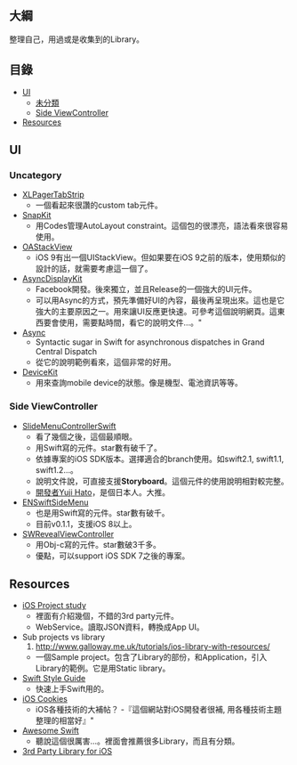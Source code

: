 

## 大綱

整理自己，用過或是收集到的Library。

## 目錄

- [UI](#ui)
  - [未分類](#uncategory)
  - [Side ViewController](#side-viewcontroller)
- [Resources](#resources)


## UI

### Uncategory

- [XLPagerTabStrip](https://github.com/xmartlabs/XLPagerTabStrip)  
  - 一個看起來很讚的custom tab元件。
- [SnapKit](https://github.com/SnapKit)	
  - 用Codes管理AutoLayout constraint。這個包的很漂亮，語法看來很容易使用。
- [OAStackView](https://github.com/oarrabi/OAStackView)
  - iOS 9有出一個UIStackView。但如果要在iOS 9之前的版本，使用類似的設計的話，就需要考慮這一個了。
- [AsyncDisplayKit](https://github.com/facebook/AsyncDisplayKit)
  - Facebook開發。後來獨立，並且Release的一個強大的UI元件。
  - 可以用Async的方式，預先準備好UI的內容，最後再呈現出來。這也是它強大的主要原因之一。用來讓UI反應更快速。可參考這個說明網頁。這東西要會使用，需要點時間，看它的說明文件…。"
- [Async](https://github.com/duemunk/Async)
  - Syntactic sugar in Swift for asynchronous dispatches in Grand Central Dispatch
  - 從它的說明範例看來，這個非常的好用。
- [DeviceKit](https://github.com/dennisweissmann/DeviceKit)
  - 用來查詢mobile device的狀態。像是機型、電池資訊等等。

### Side ViewController
- [SlideMenuControllerSwift](https://github.com/dekatotoro/SlideMenuControllerSwift)
  - 看了幾個之後，這個最順眼。
  - 用Swift寫的元件。star數有破千了。
  - 依據專案的iOS SDK版本。選擇適合的branch使用。如swift2.1, swift1.1, swift1.2…。
  - 說明文件說，可直接支援**Storyboard**。這個元件的使用說明相對較完整。
  - [開發者Yuji Hato](https://github.com/dekatotoro)，是個日本人。大推。
- [ENSwiftSideMenu](https://github.com/evnaz/ENSwiftSideMenu)
  - 也是用Swift寫的元件。star數有破千。
  - 目前v0.1.1，支援iOS 8以上。
- [SWRevealViewController](https://github.com/John-Lluch/SWRevealViewController)
  - 用Obj-c寫的元件。star數破3千多。
  - 優點，可以support iOS SDK 7之後的專案。



## Resources
- [iOS Project study](https://www.raywenderlich.com/55384/ios-7-best-practices-part-1)
  - 裡面有介紹幾個，不錯的3rd party元件。
  - WebService。讀取JSON資料，轉換成App UI。
- Sub projects vs library
  1. http://www.galloway.me.uk/tutorials/ios-library-with-resources/
    - 一個Sample project。包含了Library的部份，和Application，引入Library的範例。它是用Static library。
- [Swift Style Guide](https://github.com/raywenderlich/swift-style-guide)
  - 快速上手Swift用的。
- [iOS Cookies](http://www.ioscookies.com)
  - iOS各種技術的大補帖？
  -『這個網站對iOS開發者很補, 用各種技術主題整理的相當好』"
- [Awesome Swift](https://github.com/matteocrippa/awesome-swift)
  - 聽說這個很厲害…。裡面會推薦很多Library，而且有分類。
- [3rd Party Library for iOS](https://github.com/iOSBeginner/3rd-Party-Library-for-iOS#ui-design)